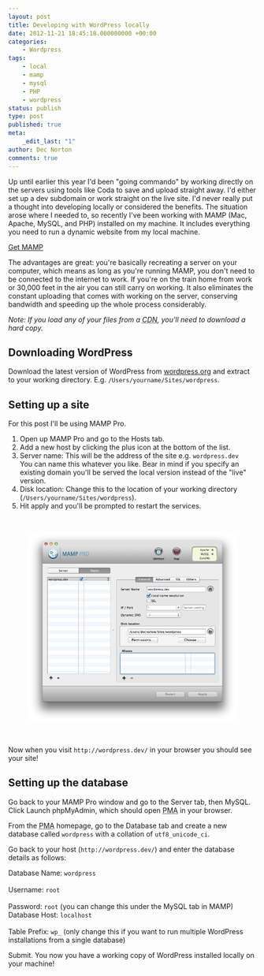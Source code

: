 ```yaml
---
layout: post
title: Developing with WordPress locally
date: 2012-11-21 18:45:18.000000000 +00:00
categories:
    - Wordpress
tags:
    - local
    - mamp
    - mysql
    - PHP
    - wordpress
status: publish
type: post
published: true
meta:
    _edit_last: "1"
author: Dec Norton
comments: true
---
```


<p>Up until earlier this year I'd been "going commando" by working directly on the servers using tools like Coda to save and upload straight away. I'd either set up a dev subdomain or work straight on the live site. I'd never really put a thought into developing locally or considered the benefits. The situation arose where I needed to, so recently I've been working with MAMP (Mac, Apache, MySQL, and PHP) installed on my machine. It includes everything you need to run a dynamic website from my local machine.</p>

<!--more-->

<p><a href="http://www.mamp.info/">Get MAMP</a></p>
<p>The advantages are great: you're basically recreating a server on your computer, which means as long as you're running MAMP, you don't need to be connected to the internet to work. If you're on the train home from work or 30,000 feet in the air you can still carry on working. It also eliminates the constant uploading that comes with working on the server, conserving bandwidth and speeding up the whole process considerably.</p>
<p><em>Note: If you load any of your files from a <abbr title="Content Delivery Network">CDN</abbr>, you'll need to download a hard copy.</em></p>

<h2>Downloading WordPress</h2>
<p>Download the latest version of WordPress from <a href="http://wordpress.org/">wordpress.org</a> and extract to your working directory. E.g. <code>/Users/yourname/Sites/wordpress</code>.</p>
<h2>Setting up a site</h2>
<p>For this post I'll be using MAMP Pro.</p>
<ol>
<li>Open up MAMP Pro and go to the Hosts tab.</li>
<li>Add a new host by clicking the plus icon at the bottom of the list.</li>
<li>Server name: This will be the address of the site e.g. <code>wordpress.dev</code><br />
You can name this whatever you like. Bear in mind if you specify an existing domain you'll be served the local version instead of the "live" version.</li>
<li>Disk location: Change this to the location of your working directory (<code>/Users/yourname/Sites/wordpress</code>).</li>
<li>Hit apply and you'll be prompted to restart the services.</li>
</ol>
<p>&nbsp;</p>
<figure><a href="/assets/Screen-Shot-2012-11-21-at-18.01.38.png"><img src="/assets/Screen-Shot-2012-11-21-at-18.01.38.png" alt="" /></a></figure>
<p>&nbsp;</p>
<p>Now when you visit <code>http://wordpress.dev/</code> in your browser you should see your site!</p>
<h2>Setting up the database</h2>
<p>Go back to your MAMP Pro window and go to the Server tab, then MySQL. Click Launch phpMyAdmin, which should open <abbr title="phpMyAdmin">PMA</abbr> in your browser.</p>
<p>From the <abbr title="phpMyAdmin">PMA</abbr> homepage, go to the Database tab and create a new database called <code>wordpress</code> with a collation of <code>utf8_unicode_ci</code>.</p>
<p>Go back to your host (<code>http://wordpress.dev/</code>) and enter the database details as follows:</p>
<p>Database Name: <code>wordpress<br />
</code>Username: <code>root<br />
</code>Password: <code>root</code> (you can change this under the MySQL tab in MAMP)<br />
Database Host: <code>localhost<br />
</code>Table Prefix: <code>wp_</code> (only change this if you want to run multiple WordPress installations from a single database)</p>
<p>Submit. You now you have a working copy of WordPress installed locally on your machine!</p>
